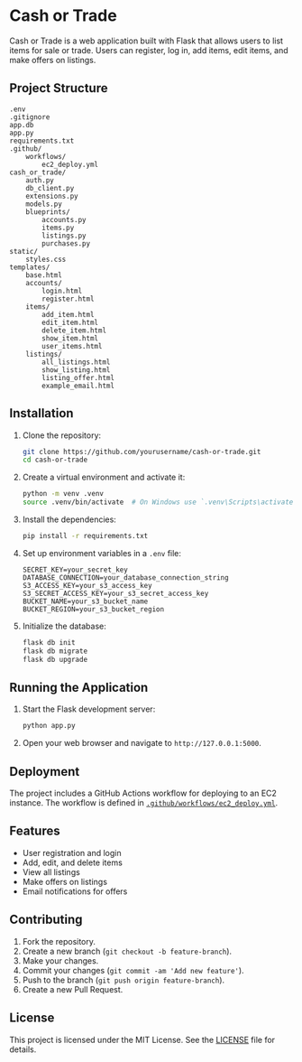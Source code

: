 # Cash or Trade

Cash or Trade is a web application built with Flask that allows users to list items for sale or trade. Users can register, log in, add items, edit items, and make offers on listings.

## Project Structure

```
.env
.gitignore
app.db
app.py
requirements.txt
.github/
    workflows/
        ec2_deploy.yml
cash_or_trade/
    auth.py
    db_client.py
    extensions.py
    models.py
    blueprints/
        accounts.py
        items.py
        listings.py
        purchases.py
static/
    styles.css
templates/
    base.html
    accounts/
        login.html
        register.html
    items/
        add_item.html
        edit_item.html
        delete_item.html
        show_item.html
        user_items.html
    listings/
        all_listings.html
        show_listing.html
        listing_offer.html
        example_email.html
```

## Installation

1. Clone the repository:
    ```sh
    git clone https://github.com/yourusername/cash-or-trade.git
    cd cash-or-trade
    ```

2. Create a virtual environment and activate it:
    ```sh
    python -m venv .venv
    source .venv/bin/activate  # On Windows use `.venv\Scripts\activate`
    ```

3. Install the dependencies:
    ```sh
    pip install -r requirements.txt
    ```

4. Set up environment variables in a `.env` file:
    ```
    SECRET_KEY=your_secret_key
    DATABASE_CONNECTION=your_database_connection_string
    S3_ACCESS_KEY=your_s3_access_key
    S3_SECRET_ACCESS_KEY=your_s3_secret_access_key
    BUCKET_NAME=your_s3_bucket_name
    BUCKET_REGION=your_s3_bucket_region
    ```

5. Initialize the database:
    ```sh
    flask db init
    flask db migrate
    flask db upgrade
    ```

## Running the Application

1. Start the Flask development server:
    ```sh
    python app.py
    ```

2. Open your web browser and navigate to `http://127.0.0.1:5000`.

## Deployment

The project includes a GitHub Actions workflow for deploying to an EC2 instance. The workflow is defined in [`.github/workflows/ec2_deploy.yml`](.github/workflows/ec2_deploy.yml).

## Features

- User registration and login
- Add, edit, and delete items
- View all listings
- Make offers on listings
- Email notifications for offers

## Contributing

1. Fork the repository.
2. Create a new branch (`git checkout -b feature-branch`).
3. Make your changes.
4. Commit your changes (`git commit -am 'Add new feature'`).
5. Push to the branch (`git push origin feature-branch`).
6. Create a new Pull Request.

## License

This project is licensed under the MIT License. See the [LICENSE](LICENSE) file for details.
